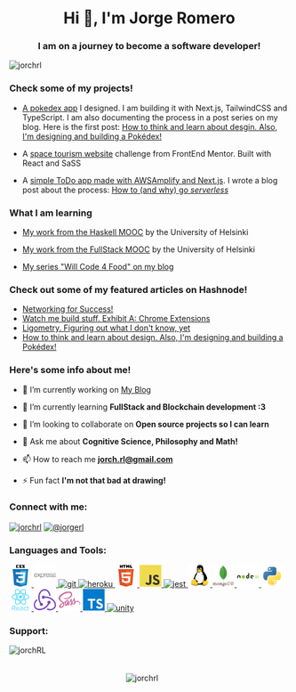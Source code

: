 <h1 align="center">Hi 👋, I'm Jorge Romero</h1>
<h3 align="center">I am on a journey to become a software developer!</h3>

<p align="left"> <img src="https://komarev.com/ghpvc/?username=jorchrl&label=Profile%20views&color=0e75b6&style=flat" alt="jorchrl" /> </p>

<h3>Check some of my projects!</h3>

- [A pokedex app](https://github.com/JorchRL/pokedex-next) I designed. I am building it with Next.js, TailwindCSS and TypeScript. I am also documenting the process in a post series on my blog. Here is the first post: [How to think and learn about desgin. Also, I'm designing and building a Pokédex!](https://jorgerl.hashnode.dev/how-to-think-and-learn-about-design-also-im-designing-and-building-a-pokedex)

- A [space tourism website](https://github.com/JorchRL/spaceTourism-website) challenge from FrontEnd Mentor. Built with React and SaSS

- A [simple ToDo app made with AWSAmplify and Next.js](https://github.com/JorchRL/amplify-todo-tutorial). I wrote a blog post about the process: [How to (and why) go *serverless*](https://jorgerl.hashnode.dev/how-to-and-why-go-serverless)

<h3>What I am learning</h3>

- [My work from the Haskell MOOC](https://github.com/JorchRL/HaskellMOOC-Solutions) by the University of Helsinki

- [My work from the FullStack MOOC](https://github.com/JorchRL/FullStackOpen) by the University of Helsinki

- [My series "Will Code 4 Food" on my blog](https://blog.jrlgs.dev/series/will-code-for-food)

<h3>Check out some of my featured articles on Hashnode!</h3>

- [Networking for Success!]()
- [Watch me build stuff. Exhibit A: Chrome Extensions](https://jorgerl.hashnode.dev/02-watch-me-build-stuff-exhibit-a-chrome-extensions)
- [Ligometry. Figuring out what I don't know, yet](https://jorgerl.hashnode.dev/01-lygometry-figuring-out-what-i-dont-know-yet)
- [How to think and learn about design. Also, I'm designing and building a Pokédex!](https://jorgerl.hashnode.dev/how-to-think-and-learn-about-design-also-im-designing-and-building-a-pokedex)

<h3>Here's some info about me!</h3>

- 🔭 I’m currently working on [My Blog](https://jorgerl.hashnode.dev)

- 🌱 I’m currently learning **FullStack and Blockchain development :3**

- 👯 I’m looking to collaborate on **Open source projects so I can learn**

- 💬 Ask me about **Cognitive Science, Philosophy and Math!**

- 📫 How to reach me **jorch.rl@gmail.com**

- ⚡ Fun fact **I'm not that bad at drawing!**

<h3 align="left">Connect with me:</h3>
<p align="left">
<a href="https://linkedin.com/in/jorchrl" target="blank"><img align="center" src="https://raw.githubusercontent.com/rahuldkjain/github-profile-readme-generator/master/src/images/icons/Social/linked-in-alt.svg" alt="jorchrl" height="30" width="40" /></a>
<a href="https://hashnode.com/@jorgerl" target="blank"><img align="center" src="https://raw.githubusercontent.com/rahuldkjain/github-profile-readme-generator/master/src/images/icons/Social/hashnode.svg" alt="@jorgerl" height="30" width="40" /></a>
</p>

<h3 align="left">Languages and Tools:</h3>
<p align="left"> <a href="https://www.w3schools.com/css/" target="_blank" rel="noreferrer"> <img src="https://raw.githubusercontent.com/devicons/devicon/master/icons/css3/css3-original-wordmark.svg" alt="css3" width="40" height="40"/> </a> <a href="https://expressjs.com" target="_blank" rel="noreferrer"> <img src="https://raw.githubusercontent.com/devicons/devicon/master/icons/express/express-original-wordmark.svg" alt="express" width="40" height="40"/> </a> <a href="https://git-scm.com/" target="_blank" rel="noreferrer"> <img src="https://www.vectorlogo.zone/logos/git-scm/git-scm-icon.svg" alt="git" width="40" height="40"/> </a> <a href="https://heroku.com" target="_blank" rel="noreferrer"> <img src="https://www.vectorlogo.zone/logos/heroku/heroku-icon.svg" alt="heroku" width="40" height="40"/> </a> <a href="https://www.w3.org/html/" target="_blank" rel="noreferrer"> <img src="https://raw.githubusercontent.com/devicons/devicon/master/icons/html5/html5-original-wordmark.svg" alt="html5" width="40" height="40"/> </a> <a href="https://developer.mozilla.org/en-US/docs/Web/JavaScript" target="_blank" rel="noreferrer"> <img src="https://raw.githubusercontent.com/devicons/devicon/master/icons/javascript/javascript-original.svg" alt="javascript" width="40" height="40"/> </a> <a href="https://jestjs.io" target="_blank" rel="noreferrer"> <img src="https://www.vectorlogo.zone/logos/jestjsio/jestjsio-icon.svg" alt="jest" width="40" height="40"/> </a> <a href="https://www.linux.org/" target="_blank" rel="noreferrer"> <img src="https://raw.githubusercontent.com/devicons/devicon/master/icons/linux/linux-original.svg" alt="linux" width="40" height="40"/> </a> <a href="https://www.mongodb.com/" target="_blank" rel="noreferrer"> <img src="https://raw.githubusercontent.com/devicons/devicon/master/icons/mongodb/mongodb-original-wordmark.svg" alt="mongodb" width="40" height="40"/> </a> <a href="https://nodejs.org" target="_blank" rel="noreferrer"> <img src="https://raw.githubusercontent.com/devicons/devicon/master/icons/nodejs/nodejs-original-wordmark.svg" alt="nodejs" width="40" height="40"/> </a> <a href="https://www.python.org" target="_blank" rel="noreferrer"> <img src="https://raw.githubusercontent.com/devicons/devicon/master/icons/python/python-original.svg" alt="python" width="40" height="40"/> </a> <a href="https://reactjs.org/" target="_blank" rel="noreferrer"> <img src="https://raw.githubusercontent.com/devicons/devicon/master/icons/react/react-original-wordmark.svg" alt="react" width="40" height="40"/> </a> <a href="https://redux.js.org" target="_blank" rel="noreferrer"> <img src="https://raw.githubusercontent.com/devicons/devicon/master/icons/redux/redux-original.svg" alt="redux" width="40" height="40"/> </a> <a href="https://sass-lang.com" target="_blank" rel="noreferrer"> <img src="https://raw.githubusercontent.com/devicons/devicon/master/icons/sass/sass-original.svg" alt="sass" width="40" height="40"/> </a> <a href="https://www.typescriptlang.org/" target="_blank" rel="noreferrer"> <img src="https://raw.githubusercontent.com/devicons/devicon/master/icons/typescript/typescript-original.svg" alt="typescript" width="40" height="40"/> </a> <a href="https://unity.com/" target="_blank" rel="noreferrer"> <img src="https://www.vectorlogo.zone/logos/unity3d/unity3d-icon.svg" alt="unity" width="40" height="40"/> </a> </p>

<h3 align="left">Support:</h3>
<p><a href="https://www.buymeacoffee.com/jorchRL"> <img align="left" src="https://cdn.buymeacoffee.com/buttons/v2/default-yellow.png" height="50" width="210" alt="jorchRL" /></a></p><br><br>

<p><img align="center" src="https://github-readme-stats.vercel.app/api/top-langs?username=jorchrl&show_icons=true&locale=en&layout=compact" alt="jorchrl" /></p>
